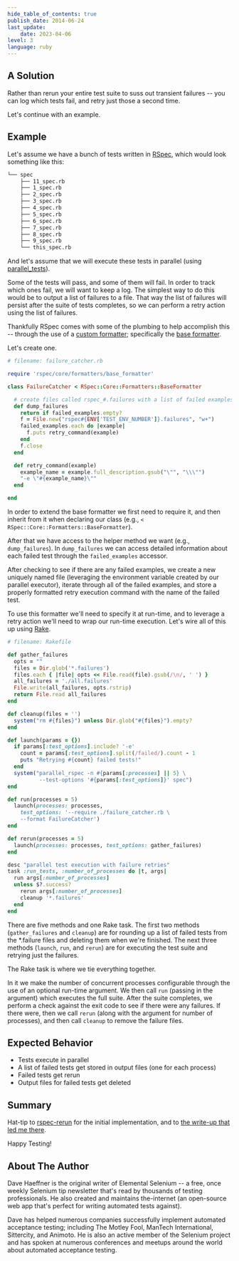 ```yaml
---
hide_table_of_contents: true
publish_date: 2014-06-24
last_update:
    date: 2023-04-06
level: 3
language: ruby
---
```


## A Solution

Rather than rerun your entire test suite to suss out transient failures -- you can log which tests fail, and retry 
just those a second time.

Let's continue with an example.

## Example

Let's assume we have a bunch of tests written in [RSpec](http://rspec.info/), which would look something like this:

```sh
└── spec
    ├── 11_spec.rb
    ├── 1_spec.rb
    ├── 2_spec.rb
    ├── 3_spec.rb
    ├── 4_spec.rb
    ├── 5_spec.rb
    ├── 6_spec.rb
    ├── 7_spec.rb
    ├── 8_spec.rb
    ├── 9_spec.rb
    └── this_spec.rb
```

And let's assume that we will execute these tests in parallel (using [parallel_tests](https://github.com/grosser/parallel_tests)).

Some of the tests will pass, and some of them will fail. In order to track which ones fail, we will want to keep a 
log. The simplest way to do this would be to output a list of failures to a file. That way the list of failures will 
persist after the suite of tests completes, so we can perform a retry action using the list of failures.

Thankfully RSpec comes with some of the plumbing to help accomplish this -- through the use of a 
[custom formatter](https://github.com/dchelimsky/rspec/wiki/Custom-Formatters); specifically the [base formatter](http://rubydoc.info/gems/rspec-core/2.6.4/RSpec/Core/Formatters/BaseFormatter).

Let's create one.

```ruby
# filename: failure_catcher.rb

require 'rspec/core/formatters/base_formatter'

class FailureCatcher < RSpec::Core::Formatters::BaseFormatter

  # create files called rspec_#.failures with a list of failed examples
  def dump_failures
    return if failed_examples.empty?
    f = File.new("rspec#{ENV['TEST_ENV_NUMBER']}.failures", "w+")
    failed_examples.each do |example|
      f.puts retry_command(example)
    end
    f.close
  end

  def retry_command(example)
    example_name = example.full_description.gsub("\"", "\\\"")
    "-e \"#{example_name}\""
  end

end
```

In order to extend the base formatter we first need to require it, and then inherit from it when declaring our 
class (e.g., `< RSpec::Core::Formatters::BaseFormatter`).

After that we have access to the helper method we want (e.g., `dump_failures`). In `dump_failures` we can access 
detailed information about each failed test through the `failed_examples` accessor.

After checking to see if there are any failed examples, we create a new uniquely named file (leveraging the 
environment variable created by our parallel executor), iterate through all of the failed examples, and store a 
properly formatted retry execution command with the name of the failed test.

To use this formatter we'll need to specify it at run-time, and to leverage a retry action we'll need to wrap our 
run-time execution. Let's wire all of this up using [Rake](https://github.com/jimweirich/rake).

```ruby
# filename: Rakefile

def gather_failures
  opts = ""
  files = Dir.glob('*.failures')
  files.each { |file| opts << File.read(file).gsub(/\n/, ' ') }
  all_failures = './all.failures'
  File.write(all_failures, opts.rstrip)
  return File.read all_failures
end

def cleanup(files = '')
  system("rm #{files}") unless Dir.glob("#{files}").empty?
end

def launch(params = {})
  if params[:test_options].include? '-e'
    count = params[:test_options].split(/failed/).count - 1
    puts "Retrying #{count} failed tests!"
  end
  system("parallel_rspec -n #{params[:processes] || 5} \
          --test-options '#{params[:test_options]}' spec")
end

def run(processes = 5)
  launch(processes: processes,
    test_options: '--require ./failure_catcher.rb \
    --format FailureCatcher')
end

def rerun(processes = 5)
  launch(processes: processes, test_options: gather_failures)
end

desc "parallel test execution with failure retries"
task :run_tests, :number_of_processes do |t, args|
  run args[:number_of_processes]
  unless $?.success?
    rerun args[:number_of_processes]
    cleanup '*.failures'
  end
end
```

There are five methods and one Rake task. The first two methods (`gather_failures` and `cleanup`) are for rounding 
up a list of failed tests from the *.failure files and deleting them when we're finished. The next three methods 
(`launch`, `run`, and `rerun`) are for executing the test suite and retrying just the failures.

The Rake task is where we tie everything together.

In it we make the number of concurrent processes configurable through the use of an optional run-time argument. 
We then call `run` (passing in the argument) which executes the full suite. After the suite completes, 
we perform a check against the exit code to see if there were any failures. If there were, then we call 
`rerun` (along with the argument for number of processes),  and then call `cleanup` to remove the failure files.


## Expected Behavior

+ Tests execute in parallel
+ A list of failed tests get stored in output files (one for each process)
+ Failed tests get rerun
+ Output files for failed tests get deleted

## Summary

Hat-tip to [rspec-rerun](https://github.com/dblock/rspec-rerun) for the initial implementation, and to [the write-up that led me there](http://artsy.github.io/blog/2012/05/15/how-to-organize-over-3000-rspec-specs-and-retry-test-failures/).

Happy Testing!

## About The Author

Dave Haeffner is the original writer of Elemental Selenium -- a free, once weekly Selenium tip newsletter that's 
read by thousands of testing professionals. He also created and maintains the-internet (an open-source web app 
that's perfect for writing automated tests against).

Dave has helped numerous companies successfully implement automated acceptance testing; including The Motley Fool, 
ManTech International, Sittercity, and Animoto. He is also an active member of the Selenium project and has spoken 
at numerous conferences and meetups around the world about automated acceptance testing.
